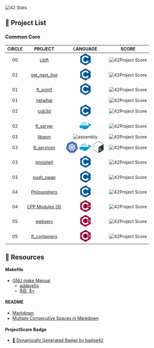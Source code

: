 ![42 Stats](https://badge42.herokuapp.com/api/stats/floogman?privacyEmail=true)

## :small_orange_diamond: Project List
### Common Core
CIRCLE | PROJECT | LANGUAGE | SCORE
:-----:|:-------:|:--------:|:-----:
00 | [Libft](./Libft) | <img src="https://raw.githubusercontent.com/devicons/devicon/master/icons/c/c-plain.svg" alt="c" width="40" height="40"/> | ![42Project Score](https://badge42.herokuapp.com/api/project/floogman/Libft)
01 | [get_next_line](./get_next_line) | <img src="https://raw.githubusercontent.com/devicons/devicon/master/icons/c/c-plain.svg" alt="c" width="40" height="40"/> | ![42Project Score](https://badge42.herokuapp.com/api/project/floogman/get_next_line)
01 | [ft_printf](./ft_printf) | <img src="https://raw.githubusercontent.com/devicons/devicon/master/icons/c/c-plain.svg" alt="c" width="40" height="40"/> | ![42Project Score](https://badge42.herokuapp.com/api/project/floogman/ft_printf)
01 | [netwhat](./netwhat) |  | ![42Project Score](https://badge42.herokuapp.com/api/project/floogman/netwhat)
02 | [cub3d](./cub3d) | <img src="https://raw.githubusercontent.com/devicons/devicon/master/icons/c/c-plain.svg" alt="c" width="40" height="40"/> | ![42Project Score](https://badge42.herokuapp.com/api/project/floogman/cub3d)
02 | [ft_server](./ft_server) | <img src="https://raw.githubusercontent.com/devicons/devicon/master/icons/docker/docker-plain.svg" alt="docker" width="40" height="40"/> | ![42Project Score](https://badge42.herokuapp.com/api/project/floogman/ft_server)
03 | [libasm](./libasm) | <img src="https://user-images.githubusercontent.com/59726559/135809308-9b1e2e09-58d2-4824-ab51-acc101845a57.png" alt="assembly" widht="40" height="40"/> | ![42Project Score](https://badge42.herokuapp.com/api/project/floogman/libasm)
03 | [ft_services](./ft_services) | <img src="https://raw.githubusercontent.com/devicons/devicon/master/icons/kubernetes/kubernetes-plain.svg" alt="kubernetes" width="40" height="40"/> <img src="https://raw.githubusercontent.com/devicons/devicon/master/icons/docker/docker-plain.svg" alt="docker" width="40" height="40"/> <img src="https://raw.githubusercontent.com/devicons/devicon/master/icons/bash/bash-plain.svg" alt="bash" width="40" height="40"/> | ![42Project Score](https://badge42.herokuapp.com/api/project/floogman/ft_services)
03 | [minishell](./minishell) | <img src="https://raw.githubusercontent.com/devicons/devicon/master/icons/c/c-plain.svg" alt="c" width="40" height="40"/> | ![42Project Score](https://badge42.herokuapp.com/api/project/floogman/minishell)
03 | [push_swap](./push_swap) | <img src="https://raw.githubusercontent.com/devicons/devicon/master/icons/c/c-plain.svg" alt="c" width="40" height="40"/> | ![42Project Score](https://badge42.herokuapp.com/api/project/floogman/push_swap)
04 | [Philosophers](./philosophers) | <img src="https://raw.githubusercontent.com/devicons/devicon/master/icons/c/c-plain.svg" alt="c" width="40" height="40"/> | ![42Project Score](https://badge42.herokuapp.com/api/project/floogman/Philosophers)
04 | [CPP Modules (9)](./CPP-Modules) | <img src="https://raw.githubusercontent.com/devicons/devicon/master/icons/cplusplus/cplusplus-plain.svg" alt="cpp" width="40" height="40"/> | ![42Project Score](https://badge42.herokuapp.com/api/project/floogman/CPP%20Module%2008)
05 | [webserv](./webserv) | <img src="https://raw.githubusercontent.com/devicons/devicon/master/icons/cplusplus/cplusplus-plain.svg" alt="cpp" width="40" height="40"/> | ![42Project Score](https://badge42.herokuapp.com/api/project/floogman/webserv)
05 | [ft_containers](./ft_containers) | <img src="https://raw.githubusercontent.com/devicons/devicon/master/icons/cplusplus/cplusplus-plain.svg" alt="cpp" width="40" height="40"/> | ![42Project Score](https://badge42.herokuapp.com/api/project/floogman/ft_containers)

## :small_orange_diamond: Resources
#### Makefile
- [GNU make Manual](https://www.gnu.org/software/make/manual/make.html)
    - [addprefix](https://www.gnu.org/software/make/manual/make.html#File-Name-Functions)
    - [$@, $<](https://www.gnu.org/software/make/manual/html_node/Automatic-Variables.html#Automatic-Variables)
#### README
- [Markdown](https://docs.github.com/en/github/writing-on-github/getting-started-with-writing-and-formatting-on-github/basic-writing-and-formatting-syntax)
- [Multiple Consecutive Spaces in Markdown](https://steemit.com/markdown/@jamesanto/how-to-add-multiple-spaces-between-texts-in-markdown)
#### ProjectScore Badge
- [🚀 Dynamically Generated Badge by badge42](https://github.com/JaeSeoKim/badge42)

